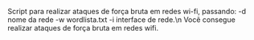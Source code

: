 Script para realizar ataques de força bruta em redes wi-fi, passando: -d nome da rede -w wordlista.txt -i interface de rede.\n
Vocẽ consegue realizar ataques de força bruta em redes wifi.
